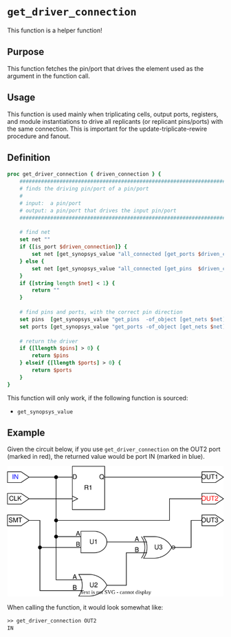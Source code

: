[get_driver_connection_figure]: ..\figures\helper_functions\get_driver_connection.drawio.svg

# ```get_driver_connection```

This function is a helper function!

## Purpose

This function fetches the pin/port that drives the element used as the argument in the function call.

## Usage

This function is used mainly when triplicating cells, output ports, registers, and module instantiations to drive all replicants (or replicant pins/ports) with the same connection. This is important for the update-triplicate-rewire procedure and fanout.

## Definition

```tcl
proc get_driver_connection { driven_connection } {
    #########################################################################
    # finds the driving pin/port of a pin/port
    #
    # input:  a pin/port
    # output: a pin/port that drives the input pin/port
    #########################################################################

    # find net
    set net ""
    if {[is_port $driven_connection]} {
        set net [get_synopsys_value "all_connected [get_ports $driven_connection]"]
    } else {
        set net [get_synopsys_value "all_connected [get_pins  $driven_connection]"]  
    }
    if {[string length $net] < 1} {
        return ""
    }

    # find pins and ports, with the correct pin direction
    set pins  [get_synopsys_value "get_pins  -of_object [get_nets $net] -filter pin_direction==out"]
    set ports [get_synopsys_value "get_ports -of_object [get_nets $net] -filter pin_direction==in"]

    # return the driver
    if {[llength $pins] > 0} {
        return $pins
    } elseif {[llength $ports] > 0} {
        return $ports
    }
}
```

This function will only work, if the following function is sourced:

* ```get_synopsys_value```

## Example

Given the circuit below, if you use ```get_driver_connection``` on the OUT2 port (marked in red), the returned value would be port IN (marked in blue).

![get_driven_pins used on example circuit. Red textcolor indicates the input to the function call, and blue indicates the return.][get_driver_connection_figure]

When calling the function, it would look somewhat like:

```tcl
>> get_driver_connection OUT2
IN
```
